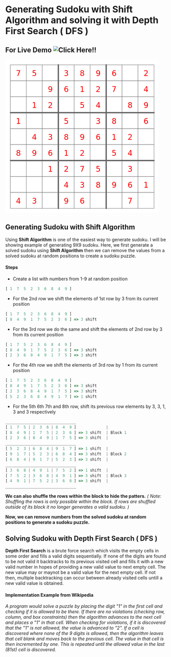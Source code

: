 # Generating Sudoku with Shift Algorithm and solving it with Depth First Search ( DFS )

## For Live Demo ![Click Here!!](/)

![9X9 sudoku](screenshots/9X9sudoku.png)

## Generating Sudoku with Shift Algorithm

Using **Shift Algorithm** is one of the easiest way to generate sudoku. I will be showing example of generating 9X9 sudoku. Here, we first generate a solved sudoku using **Shift Algorithm** then we can remove the values from a solved sudoku at random positions to create a sudoku puzzle.

#### Steps

- Create a list with numbers from 1-9 at random position

```js
[ 1  7  5  2  3  6  8  4  9 ]
```

- For the 2nd row we shift the elements of 1st row by 3 from its current position

```js
[ 1  7  5  2  3  6  8  4  9 ]
[ 8  4  9  1  7  5  2  3  6 ] => 3 shift
```

- For the 3rd row we do the same and shift the elements of 2nd row by 3 from its current position

```js
[ 1  7  5  2  3  6  8  4  9 ]
[ 8  4  9  1  7  5  2  3  6 ] => 3 shift
[ 2  3  6  8  4  9  1  7  5 ] => 3 shift
```

- For the 4th row we shift the elements of 3rd row by 1 from its current position

```js
[ 1  7  5  2  3  6  8  4  9 ]
[ 8  4  9  1  7  5  2  3  6 ] => 3 shift
[ 2  3  6  8  4  9  1  7  5 ] => 3 shift
[ 5  2  3  6  8  4  9  1  7 ] => 1 shift
```

- For the 5th 6th 7th and 8th row, shift its previous row elements by 3, 3, 1, 3 and 3 respectively

```js
_______________________________
[ 1  7  5 | 2  3  6 | 8  4  9 ]             |
[ 8  4  9 | 1  7  5 | 2  3  6 ] => 3 shift  | Block 1
[ 2  3  6 | 8  4  9 | 1  7  5 ] => 3 shift  |
_______________________________
[ 5  2  3 | 6  8  4 | 9  1  7 ] => 1 shift  |
[ 9  1  7 | 5  2  3 | 6  8  4 ] => 3 shift  | Block 2
[ 6  8  4 | 9  1  7 | 5  2  3 ] => 3 shift  |
_______________________________
[ 3  6  8 | 4  9  1 | 7  5  2 ] => 1 shift  |
[ 7  5  2 | 3  6  8 | 4  9  1 ] => 3 shift  | Block 3
[ 4  9  1 | 7  5  2 | 3  6  8 ] => 3 shift  |
_______________________________
```

**We can also shuffle the rows within the block to hide the patters.** _( Note: Shuffling the rows is only possible within the block. If rows are shuffled outside of its block it no longer generates a valid sudoku. )_

**Now, we can remove numbers from the solved sudoku at random positions to generate a sudoku puzzle.**

## Solving Sudoku with Depth First Search ( DFS )

**Depth First Search** is a brute force search which visits the empty cells in some order and fills a valid digits sequentially. If none of the digits are found to be not valid it backtracks to its previous visited cell and fills it with a new valid number in hopes of providing a new valid value to next empty cell. The new value may or maynot be a valid value for the next empty cell. If not then, multiple backtracking can occur between already visited cells untill a new valid value is obtained.

#### Implementation Example from Wikipedia

_A program would solve a puzzle by placing the digit "1" in the first cell and checking if it is allowed to be there. If there are no violations (checking row, column, and box constraints) then the algorithm advances to the next cell and places a "1" in that cell. When checking for violations, if it is discovered that the "1" is not allowed, the value is advanced to "2". If a cell is discovered where none of the 9 digits is allowed, then the algorithm leaves that cell blank and moves back to the previous cell. The value in that cell is then incremented by one. This is repeated until the allowed value in the last (81st) cell is discovered._
